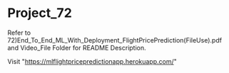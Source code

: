 # Project_72
Refer to 72)End_To_End_ML_With_Deployment_FlightPricePrediction(FileUse).pdf and Video_File Folder for README Description.

Visit "https://mlflightpricepredictionapp.herokuapp.com/"
